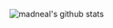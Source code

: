 ![madneal's github stats](https://github-readme-stats.vercel.app/api?username=madneal&show_icons=true&theme=radical)
